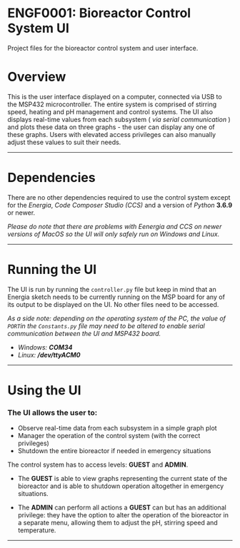 # ENGF0001: Bioreactor Control System UI
Project files for the bioreactor control system and user interface.

# Overview
This is the user interface displayed on a computer, connected via USB to the MSP432 microcontroller. The entire system is comprised of stirring speed, heating and pH management and control systems. The UI also displays real-time values from each subsystem ( _via serial communication_ ) and plots these data on three graphs - the user can display any one of these graphs. Users with elevated access privileges can also manually adjust these values to suit their needs.

***

# Dependencies
There are no other dependencies required to use the control system except for the _Energia_, _Code Composer Studio (CCS)_ and a version of _Python_ **3.6.9** or newer.

_Please do note that there are problems with Eenergia and CCS on newer versions of MacOS so the UI will only safely run on Windows and Linux._

***

# Running the UI
The UI is run by running the `controller.py` file but keep in mind that an Energia sketch needs to be currently running on the MSP board for any of its output to be displayed on the UI. No other files need to be accessed.

_As a side note: depending on the operating system of the PC, the value of `PORT`in the `Constants.py` file may need to be altered to enable serial communication between the UI and MSP432 board._
* _Windows: **COM34**_
* _Linux: **/dev/ttyACM0**_

***

# Using the UI
### The UI allows the user to:
* Observe real-time data from each subsystem in a simple graph plot
* Manager the operation of the control system (with the correct privileges)
* Shutdown the entire bioreactor if needed in emergency situations

The control system has to access levels: **GUEST** and **ADMIN**.
* The **GUEST** is able to view graphs representing the current state of the bioreactor and is able to shutdown operation altogether in emergency situations.

* The **ADMIN** can perform all actions a **GUEST** can but has an additional privilege: they have the option to alter the operation of the bioreactor in a separate menu, allowing them to adjust the pH, stirring speed and temperature.

***

